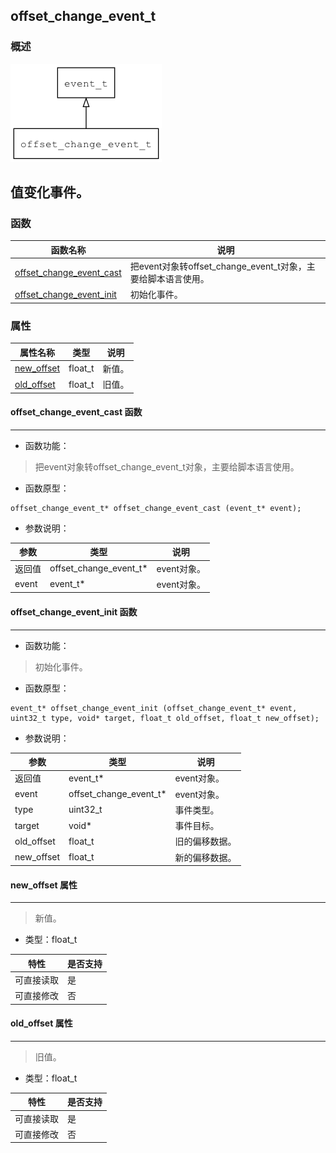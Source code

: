 ## offset\_change\_event\_t
### 概述
![image](images/offset_change_event_t_0.png)

值变化事件。
----------------------------------
### 函数
<p id="offset_change_event_t_methods">

| 函数名称 | 说明 | 
| -------- | ------------ | 
| <a href="#offset_change_event_t_offset_change_event_cast">offset\_change\_event\_cast</a> | 把event对象转offset_change_event_t对象，主要给脚本语言使用。 |
| <a href="#offset_change_event_t_offset_change_event_init">offset\_change\_event\_init</a> | 初始化事件。 |
### 属性
<p id="offset_change_event_t_properties">

| 属性名称 | 类型 | 说明 | 
| -------- | ----- | ------------ | 
| <a href="#offset_change_event_t_new_offset">new\_offset</a> | float\_t | 新值。 |
| <a href="#offset_change_event_t_old_offset">old\_offset</a> | float\_t | 旧值。 |
#### offset\_change\_event\_cast 函数
-----------------------

* 函数功能：

> <p id="offset_change_event_t_offset_change_event_cast">把event对象转offset_change_event_t对象，主要给脚本语言使用。

* 函数原型：

```
offset_change_event_t* offset_change_event_cast (event_t* event);
```

* 参数说明：

| 参数 | 类型 | 说明 |
| -------- | ----- | --------- |
| 返回值 | offset\_change\_event\_t* | event对象。 |
| event | event\_t* | event对象。 |
#### offset\_change\_event\_init 函数
-----------------------

* 函数功能：

> <p id="offset_change_event_t_offset_change_event_init">初始化事件。

* 函数原型：

```
event_t* offset_change_event_init (offset_change_event_t* event, uint32_t type, void* target, float_t old_offset, float_t new_offset);
```

* 参数说明：

| 参数 | 类型 | 说明 |
| -------- | ----- | --------- |
| 返回值 | event\_t* | event对象。 |
| event | offset\_change\_event\_t* | event对象。 |
| type | uint32\_t | 事件类型。 |
| target | void* | 事件目标。 |
| old\_offset | float\_t | 旧的偏移数据。 |
| new\_offset | float\_t | 新的偏移数据。 |
#### new\_offset 属性
-----------------------
> <p id="offset_change_event_t_new_offset">新值。

* 类型：float\_t

| 特性 | 是否支持 |
| -------- | ----- |
| 可直接读取 | 是 |
| 可直接修改 | 否 |
#### old\_offset 属性
-----------------------
> <p id="offset_change_event_t_old_offset">旧值。

* 类型：float\_t

| 特性 | 是否支持 |
| -------- | ----- |
| 可直接读取 | 是 |
| 可直接修改 | 否 |
